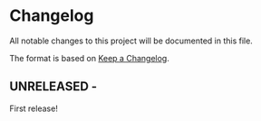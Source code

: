 # Changelog

All notable changes to this project will be documented in this file.

The format is based on [Keep a Changelog](http://keepachangelog.com/).


UNRELEASED -
------------------

First release!
